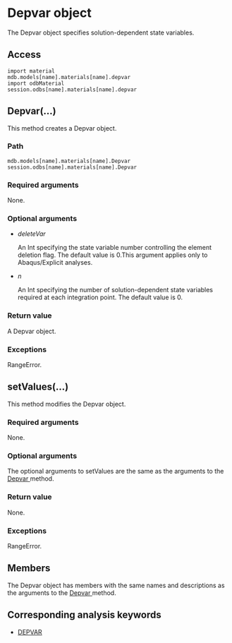 # Depvar object

The Depvar object specifies solution-dependent state variables.

## Access

```
import material
mdb.models[name].materials[name].depvar
import odbMaterial
session.odbs[name].materials[name].depvar
```

## Depvar(...)



This method creates a Depvar object.



### Path

```
mdb.models[name].materials[name].Depvar
session.odbs[name].materials[name].Depvar
```

### Required arguments

None.

### Optional arguments

- *deleteVar*

  An Int specifying the state variable number controlling the element deletion flag. The default value is 0.This argument applies only to Abaqus/Explicit analyses.

- *n*

  An Int specifying the number of solution-dependent state variables required at each integration point. The default value is 0.

### Return value

A Depvar object.

### Exceptions

RangeError.



## setValues(...)



This method modifies the Depvar object.



### Required arguments

None.

### Optional arguments

The optional arguments to setValues are the same as the arguments to the [Depvar ](https://help.3ds.com/2022/english/DSSIMULIA_Established/SIMACAEKERRefMap/simaker-c-depvarpyc.htm?ContextScope=all#simaker-depvardepvarpyc)method.

### Return value

None.

### Exceptions

RangeError.



## Members

The Depvar object has members with the same names and descriptions as the arguments to the [Depvar ](https://help.3ds.com/2022/english/DSSIMULIA_Established/SIMACAEKERRefMap/simaker-c-depvarpyc.htm?ContextScope=all#simaker-depvardepvarpyc)method.



## Corresponding analysis keywords

- [DEPVAR](https://help.3ds.com/2022/english/DSSIMULIA_Established/SIMACAEKEYRefMap/simakey-r-depvar.htm?ContextScope=all#simakey-r-depvar)